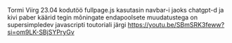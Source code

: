 Tormi Viirg 23.04 kodutöö fullpage.js
kasutasin navbar-i jaoks chatgpt-d ja kivi paber käärid tegin mõningate endapoolsete muudatustega on supersimpledev javascripti toutoriali järgi https://youtu.be/SBmSRK3feww?si=om9LK-SBjSYPryGv
